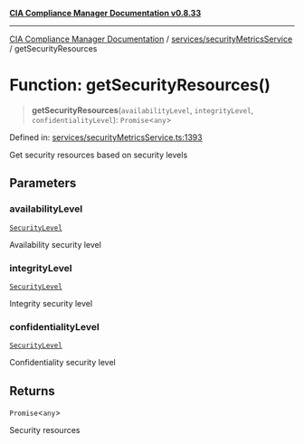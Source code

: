 [**CIA Compliance Manager Documentation v0.8.33**](../../../README.md)

***

[CIA Compliance Manager Documentation](../../../modules.md) / [services/securityMetricsService](../README.md) / getSecurityResources

# Function: getSecurityResources()

> **getSecurityResources**(`availabilityLevel`, `integrityLevel`, `confidentialityLevel`): `Promise`\<`any`\>

Defined in: [services/securityMetricsService.ts:1393](https://github.com/Hack23/cia-compliance-manager/blob/1f4f2c51bc48d917eff1eb43881cee05d381f406/src/services/securityMetricsService.ts#L1393)

Get security resources based on security levels

## Parameters

### availabilityLevel

[`SecurityLevel`](../../../types/cia/type-aliases/SecurityLevel.md)

Availability security level

### integrityLevel

[`SecurityLevel`](../../../types/cia/type-aliases/SecurityLevel.md)

Integrity security level

### confidentialityLevel

[`SecurityLevel`](../../../types/cia/type-aliases/SecurityLevel.md)

Confidentiality security level

## Returns

`Promise`\<`any`\>

Security resources
